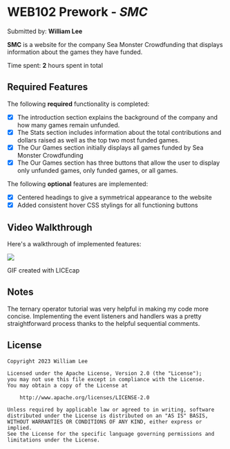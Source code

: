 # WEB102 Prework - *SMC*

Submitted by: **William Lee**

**SMC** is a website for the company Sea Monster Crowdfunding that displays information about the games they have funded.

Time spent: **2** hours spent in total

## Required Features

The following **required** functionality is completed:

* [x] The introduction section explains the background of the company and how many games remain unfunded.
* [x] The Stats section includes information about the total contributions and dollars raised as well as the top two most funded games.
* [x] The Our Games section initially displays all games funded by Sea Monster Crowdfunding
* [x] The Our Games section has three buttons that allow the user to display only unfunded games, only funded games, or all games.

The following **optional** features are implemented:

* [x] Centered headings to give a symmetrical appearance to the website
* [x] Added consistent hover CSS stylings for all functioning buttons

## Video Walkthrough

Here's a walkthrough of implemented features:

<!-- <img src='https://i.imgur.com/3S0uIUS.mp4' title='Video Walkthrough' width='' alt='Video Walkthrough' /> -->
![](https://github.com/willy0416/web102_prework/blob/main/site_walkthrough.gif)


GIF created with LICEcap
<!-- Recommended tools:
[Kap](https://getkap.co/) for macOS
[ScreenToGif](https://www.screentogif.com/) for Windows
[peek](https://github.com/phw/peek) for Linux. -->

## Notes

The ternary operator tutorial was very helpful in making my code more concise. Implementing the event listeners and handlers was a pretty straightforward process thanks to the helpful sequential comments.

## License

    Copyright 2023 William Lee

    Licensed under the Apache License, Version 2.0 (the "License");
    you may not use this file except in compliance with the License.
    You may obtain a copy of the License at

        http://www.apache.org/licenses/LICENSE-2.0

    Unless required by applicable law or agreed to in writing, software
    distributed under the License is distributed on an "AS IS" BASIS,
    WITHOUT WARRANTIES OR CONDITIONS OF ANY KIND, either express or implied.
    See the License for the specific language governing permissions and
    limitations under the License.
